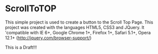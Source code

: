 ScrollToTOP
========

This simple project is used to create a button to the Scroll Top Page. 
This project was created with the languages ​​HTML5, CSS3 and JQuery. 
It 'compatible with IE 6+, Google Chrome 1+, Firefox 1+, Safari 5.1+, Opera 12.1+ (http://jquery.com/browser-support/)

This is a Draft!!!
